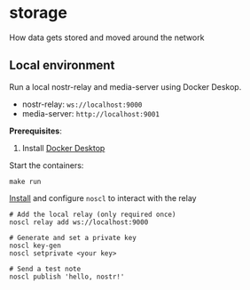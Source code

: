 # storage

How data gets stored and moved around the network

## Local environment

Run a local nostr-relay and media-server using Docker Deskop.

- nostr-relay: `ws://localhost:9000`
- media-server: `http://localhost:9001`

**Prerequisites**:

1. Install [Docker Desktop](https://docs.docker.com/compose/install/)

Start the containers:

```
make run
```

[Install](https://github.com/fiatjaf/noscl#installation) and configure `noscl` to interact with the relay

```
# Add the local relay (only required once)
noscl relay add ws://localhost:9000

# Generate and set a private key
noscl key-gen
noscl setprivate <your key>

# Send a test note
noscl publish 'hello, nostr!'
```
